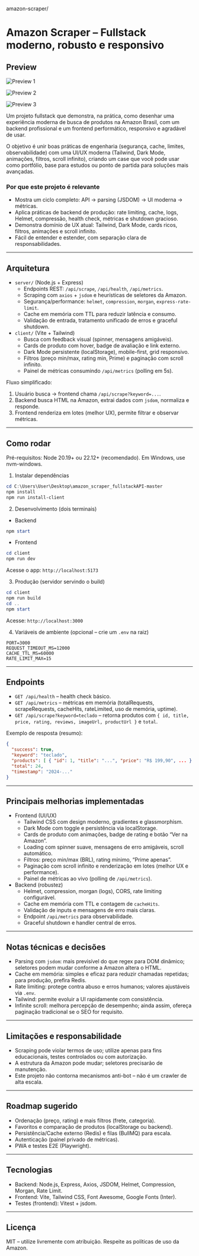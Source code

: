 amazon-scraper/
# Amazon Scraper – Fullstack moderno, robusto e responsivo

## Preview

![Preview 1](https://i.imgur.com/y5aWKLi.png)

![Preview 2](https://i.imgur.com/OXFpdoq.png)

![Preview 3](https://i.imgur.com/ordYqb9.png)

Um projeto fullstack que demonstra, na prática, como desenhar uma experiência moderna de busca de produtos na Amazon Brasil, com um backend profissional e um frontend performático, responsivo e agradável de usar.

O objetivo é unir boas práticas de engenharia (segurança, cache, limites, observabilidade) com uma UI/UX moderna (Tailwind, Dark Mode, animações, filtros, scroll infinito), criando um case que você pode usar como portfólio, base para estudos ou ponto de partida para soluções mais avançadas.

### Por que este projeto é relevante
- Mostra um ciclo completo: API → parsing (JSDOM) → UI moderna → métricas.
- Aplica práticas de backend de produção: rate limiting, cache, logs, Helmet, compressão, health check, métricas e shutdown gracioso.
- Demonstra domínio de UX atual: Tailwind, Dark Mode, cards ricos, filtros, animações e scroll infinito.
- Fácil de entender e estender, com separação clara de responsabilidades.

---

## Arquitetura
- `server/` (Node.js + Express)
  - Endpoints REST: `/api/scrape`, `/api/health`, `/api/metrics`.
  - Scraping com `axios` + `jsdom` e heurísticas de seletores da Amazon.
  - Segurança/performance: `helmet`, `compression`, `morgan`, `express-rate-limit`.
  - Cache em memória com TTL para reduzir latência e consumo.
  - Validação de entrada, tratamento unificado de erros e graceful shutdown.
- `client/` (Vite + Tailwind)
  - Busca com feedback visual (spinner, mensagens amigáveis).
  - Cards de produto com hover, badge de avaliação e link externo.
  - Dark Mode persistente (localStorage), mobile-first, grid responsivo.
  - Filtros (preço min/max, rating min, Prime) e paginação com scroll infinito.
  - Painel de métricas consumindo `/api/metrics` (polling em 5s).

Fluxo simplificado:
1) Usuário busca → frontend chama `/api/scrape?keyword=...`.
2) Backend busca HTML na Amazon, extrai dados com `jsdom`, normaliza e responde.
3) Frontend renderiza em lotes (melhor UX), permite filtrar e observar métricas.

---

## Como rodar
Pré-requisitos: Node 20.19+ ou 22.12+ (recomendado). Em Windows, use nvm-windows.

1) Instalar dependências
```powershell
cd C:\Users\User\Desktop\amazon_scraper_fullstackAPI-master
npm install
npm run install-client
```

2) Desenvolvimento (dois terminais)
- Backend
```powershell
npm start
```
- Frontend
```powershell
cd client
npm run dev
```
Acesse o app: `http://localhost:5173`

3) Produção (servidor servindo o build)
```powershell
cd client
npm run build
cd ..
npm start
```
Acesse: `http://localhost:3000`

4) Variáveis de ambiente (opcional – crie um `.env` na raiz)
```
PORT=3000
REQUEST_TIMEOUT_MS=12000
CACHE_TTL_MS=60000
RATE_LIMIT_MAX=15
```

---

## Endpoints
- `GET /api/health` – health check básico.
- `GET /api/metrics` – métricas em memória (totalRequests, scrapeRequests, cacheHits, rateLimited, uso de memória, uptime).
- `GET /api/scrape?keyword=teclado` – retorna produtos com `{ id, title, price, rating, reviews, imageUrl, productUrl }` e `total`.

Exemplo de resposta (resumo):
```json
{
  "success": true,
  "keyword": "teclado",
  "products": [ { "id": 1, "title": "...", "price": "R$ 199,90", ... } ],
  "total": 24,
  "timestamp": "2024-..."
}
```

---

## Principais melhorias implementadas
- Frontend (UI/UX)
  - Tailwind CSS com design moderno, gradientes e glassmorphism.
  - Dark Mode com toggle e persistência via localStorage.
  - Cards de produto com animações, badge de rating e botão “Ver na Amazon”.
  - Loading com spinner suave, mensagens de erro amigáveis, scroll automático.
  - Filtros: preço min/max (BRL), rating mínimo, “Prime apenas”.
  - Paginação com scroll infinito e renderização em lotes (melhor UX e performance).
  - Painel de métricas ao vivo (polling de `/api/metrics`).
- Backend (robustez)
  - Helmet, compression, morgan (logs), CORS, rate limiting configurável.
  - Cache em memória com TTL e contagem de `cacheHits`.
  - Validação de inputs e mensagens de erro mais claras.
  - Endpoint `/api/metrics` para observabilidade.
  - Graceful shutdown e handler central de erros.

---

## Notas técnicas e decisões
- Parsing com `jsdom`: mais previsível do que regex para DOM dinâmico; seletores podem mudar conforme a Amazon altera o HTML.
- Cache em memória: simples e eficaz para reduzir chamadas repetidas; para produção, prefira Redis.
- Rate limiting: protege contra abuso e erros humanos; valores ajustáveis via `.env`.
- Tailwind: permite evoluir a UI rapidamente com consistência.
- Infinite scroll: melhora percepção de desempenho; ainda assim, ofereça paginação tradicional se o SEO for requisito.

---

## Limitações e responsabilidade
- Scraping pode violar termos de uso; utilize apenas para fins educacionais, testes controlados ou com autorização.
- A estrutura da Amazon pode mudar; seletores precisarão de manutenção.
- Este projeto não contorna mecanismos anti-bot – não é um crawler de alta escala.

---

## Roadmap sugerido
- Ordenação (preço, rating) e mais filtros (frete, categoria).
- Favoritos e comparação de produtos (localStorage ou backend).
- Persistência/Cache externo (Redis) e filas (BullMQ) para escala.
- Autenticação (painel privado de métricas).
- PWA e testes E2E (Playwright).

---

## Tecnologias
- Backend: Node.js, Express, Axios, JSDOM, Helmet, Compression, Morgan, Rate Limit.
- Frontend: Vite, Tailwind CSS, Font Awesome, Google Fonts (Inter).
- Testes (frontend): Vitest + jsdom.

---

## Licença
MIT – utilize livremente com atribuição. Respeite as políticas de uso da Amazon.
